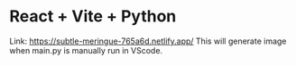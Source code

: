 # React + Vite + Python

Link: https://subtle-meringue-765a6d.netlify.app/
This will generate image when main.py is manually run in VScode.
